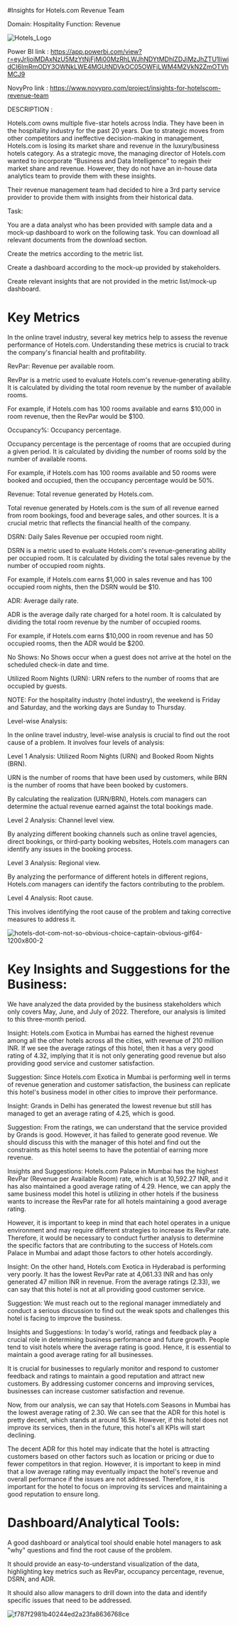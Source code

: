 #Insights for Hotels.com Revenue Team


Domain: Hospitality    Function: Revenue 



![Hotels_Logo](https://user-images.githubusercontent.com/119277783/236382213-8e7101b3-bde4-451b-a5e9-67034ec7ab27.jpg)




Power BI link : https://app.powerbi.com/view?r=eyJrIjoiMDAxNzU5MzYtNjFjMi00MzRhLWJhNDYtMDhlZDJiMzJhZTU1IiwidCI6ImRmODY3OWNkLWE4MGUtNDVkOC05OWFjLWM4M2VkN2ZmOTVhMCJ9

NovyPro link : https://www.novypro.com/project/insights-for-hotelscom-revenue-team



DESCRIPTION : 

Hotels.com owns multiple five-star hotels across India. They have been in the hospitality industry for the past 20 years. Due to strategic moves from other competitors and ineffective decision-making in management, Hotels.com is losing its market share and revenue in the luxury/business hotels category. As a strategic move, the managing director of Hotels.com wanted to incorporate “Business and Data Intelligence” to regain their market share and revenue. However, they do not have an in-house data analytics team to provide them with these insights.

Their revenue management team had decided to hire a 3rd party service provider to provide them with insights from their historical data.



Task:

You are a data analyst who has been provided with sample data and a mock-up dashboard to work on the following task. You can download all relevant documents from the download section.

Create the metrics according to the metric list.

Create a dashboard according to the mock-up provided by stakeholders.

Create relevant insights that are not provided in the metric list/mock-up dashboard.



# Key Metrics




In the online travel industry, several key metrics help to assess the revenue performance of Hotels.com. Understanding these metrics is crucial to track the company's financial health and profitability.

RevPar: Revenue per available room.

RevPar is a metric used to evaluate Hotels.com's revenue-generating ability. It is calculated by dividing the total room revenue by the number of available rooms.

For example, if Hotels.com has 100 rooms available and earns $10,000 in room revenue, then the RevPar would be $100.

Occupancy%: Occupancy percentage.

Occupancy percentage is the percentage of rooms that are occupied during a given period. It is calculated by dividing the number of rooms sold by the number of available rooms.

For example, if Hotels.com has 100 rooms available and 50 rooms were booked and occupied, then the occupancy percentage would be 50%.

Revenue: Total revenue generated by Hotels.com.

Total revenue generated by Hotels.com is the sum of all revenue earned from room bookings, food and beverage sales, and other sources. It is a crucial metric that reflects the financial health of the company.

DSRN: Daily Sales Revenue per occupied room night.

DSRN is a metric used to evaluate Hotels.com's revenue-generating ability per occupied room. It is calculated by dividing the total sales revenue by the number of occupied room nights.

For example, if Hotels.com earns $1,000 in sales revenue and has 100 occupied room nights, then the DSRN would be $10.

ADR: Average daily rate.

ADR is the average daily rate charged for a hotel room. It is calculated by dividing the total room revenue by the number of occupied rooms.

For example, if Hotels.com earns $10,000 in room revenue and has 50 occupied rooms, then the ADR would be $200.

No Shows: No Shows occur when a guest does not arrive at the hotel on the scheduled check-in date and time.

Utilized Room Nights (URN): URN refers to the number of rooms that are occupied by guests.

NOTE: For the hospitality industry (hotel industry), the weekend is Friday and Saturday, and the working days are Sunday to Thursday.

Level-wise Analysis:

In the online travel industry, level-wise analysis is crucial to find out the root cause of a problem. It involves four levels of analysis:

Level 1 Analysis: Utilized Room Nights (URN) and Booked Room Nights (BRN).

URN is the number of rooms that have been used by customers, while BRN is the number of rooms that have been booked by customers.

By calculating the realization (URN/BRN), Hotels.com managers can determine the actual revenue earned against the total bookings made.

Level 2 Analysis: Channel level view.

By analyzing different booking channels such as online travel agencies, direct bookings, or third-party booking websites, Hotels.com managers can identify any issues in the booking process.

Level 3 Analysis: Regional view.

By analyzing the performance of different hotels in different regions, Hotels.com managers can identify the factors contributing to the problem.

Level 4 Analysis: Root cause.

This involves identifying the root cause of the problem and taking corrective measures to address it.






![hotels-dot-com-not-so-obvious-choice-captain-obvious-gif64-1200x800-2](https://user-images.githubusercontent.com/119277783/236382390-2507372c-2f09-4e20-9748-78890b4ee08e.gif)





# Key Insights and Suggestions for the Business:


We have analyzed the data provided by the business stakeholders which only covers May, June, and July of 2022. Therefore, our analysis is limited to this three-month period.



Insight: Hotels.com Exotica in Mumbai has earned the highest revenue among all the other hotels across all the cities, with revenue of 210 million INR. If we see the average ratings of this hotel, then it has a very good rating of 4.32, implying that it is not only generating good revenue but also providing good service and customer satisfaction.

Suggestion: Since Hotels.com Exotica in Mumbai is performing well in terms of revenue generation and customer satisfaction, the business can replicate this hotel's business model in other cities to improve their performance.



Insight: Grands in Delhi has generated the lowest revenue but still has managed to get an average rating of 4.25, which is good.

Suggestion: From the ratings, we can understand that the service provided by Grands is good. However, it has failed to generate good revenue. We should discuss this with the manager of this hotel and find out the constraints as this hotel seems to have the potential of earning more revenue.



Insights and Suggestions: Hotels.com Palace in Mumbai has the highest RevPar (Revenue per Available Room) rate, which is at 10,592.27 INR, and it has also maintained a good average rating of 4.29. Hence, we can apply the same business model this hotel is utilizing in other hotels if the business wants to increase the RevPar rate for all hotels maintaining a good average rating.

However, it is important to keep in mind that each hotel operates in a unique environment and may require different strategies to increase its RevPar rate. Therefore, it would be necessary to conduct further analysis to determine the specific factors that are contributing to the success of Hotels.com Palace in Mumbai and adapt those factors to other hotels accordingly.



Insight: On the other hand, Hotels.com Exotica in Hyderabad is performing very poorly. It has the lowest RevPar rate at 4,061.33 INR and has only generated 47 million INR in revenue. From the average ratings (2.33), we can say that this hotel is not at all providing good customer service.

Suggestion: We must reach out to the regional manager immediately and conduct a serious discussion to find out the weak spots and challenges this hotel is facing to improve the business.



Insights and Suggestions: In today's world, ratings and feedback play a crucial role in determining business performance and future growth. People tend to visit hotels where the average rating is good. Hence, it is essential to maintain a good average rating for all businesses.

It is crucial for businesses to regularly monitor and respond to customer feedback and ratings to maintain a good reputation and attract new customers. By addressing customer concerns and improving services, businesses can increase customer satisfaction and revenue.

Now, from our analysis, we can say that Hotels.com Seasons in Mumbai has the lowest average rating of 2.30. We can see that the ADR for this hotel is pretty decent, which stands at around 16.5k. However, if this hotel does not improve its services, then in the future, this hotel's all KPIs will start declining.

The decent ADR for this hotel may indicate that the hotel is attracting customers based on other factors such as location or pricing or due to fewer competitors in that region. However, it is important to keep in mind that a low average rating may eventually impact the hotel's revenue and overall performance if the issues are not addressed. Therefore, it is important for the hotel to focus on improving its services and maintaining a good reputation to ensure long.







# Dashboard/Analytical Tools:



A good dashboard or analytical tool should enable hotel managers to ask "why" questions and find the root cause of the problem. 

It should provide an easy-to-understand visualization of the data, highlighting key metrics such as RevPar, occupancy percentage, revenue, DSRN, and ADR.

It should also allow managers to drill down into the data and identify specific issues that need to be addressed.



![f787f2981b40244ed2a23fa8636768ce](https://user-images.githubusercontent.com/119277783/236382308-eaac22ca-50fc-4e24-a227-a4b0961776c2.gif)







